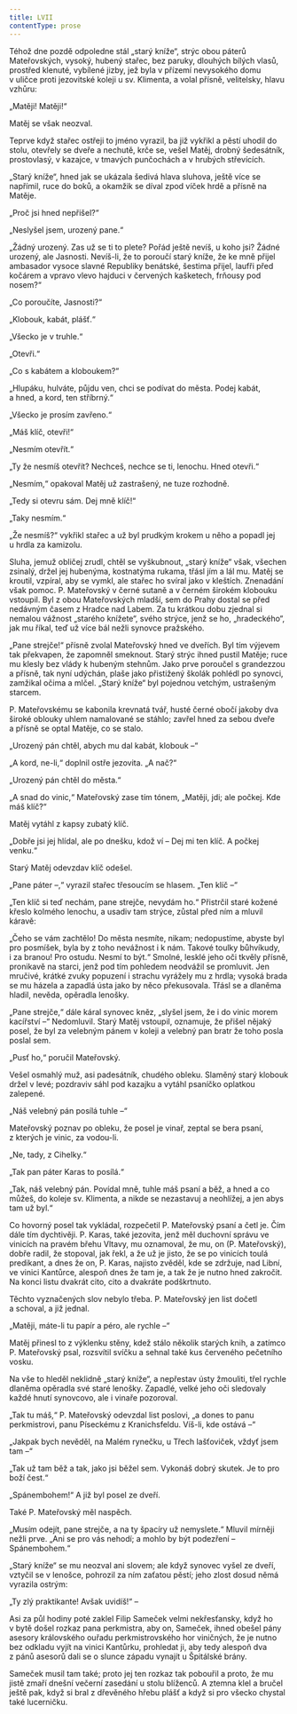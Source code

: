 ```yaml
---
title: LVII
contentType: prose
---
```


Téhož dne pozdě odpoledne stál „starý kníže“, strýc obou páterů Mateřovských, vysoký, hubený stařec, bez paruky, dlouhých bílých vlasů, prostřed klenuté, vybílené jizby, jež byla v přízemí nevysokého domu v uličce proti jezovitské koleji u sv. Klimenta, a volal přísně, velitelsky, hlavu vzhůru:

„Matěji! Matěji!“

Matěj se však neozval.

Teprve když stařec ostřeji to jméno vyrazil, ba již vykřikl a pěstí uhodil do stolu, otevřely se dveře a nechutě, krče se, vešel Matěj, drobný šedesátník, prostovlasý, v kazajce, v tmavých punčochách a v hrubých střevících.

„Starý kníže“, hned jak se ukázala šedivá hlava sluhova, ještě více se napřímil, ruce do boků, a okamžik se díval zpod víček hrdě a přísně na Matěje.

„Proč jsi hned nepřišel?“

„Neslyšel jsem, urozený pane.“

„Žádný urozený. Zas už se ti to plete? Pořád ještě nevíš, u koho jsi? Žádné urozený, ale Jasnosti. Nevíš-li, že to poroučí starý kníže, že ke mně přijel ambasador vysoce slavné Republiky benátské, šestima přijel, laufři před kočárem a vpravo vlevo hajduci v červených kašketech, frňousy pod nosem?“

„Co poroučíte, Jasnosti?“

„Klobouk, kabát, plášť.“

„Všecko je v truhle.“

„Otevři.“

„Co s kabátem a kloboukem?“

„Hlupáku, hulváte, půjdu ven, chci se podívat do města. Podej kabát, a hned, a kord, ten stříbrný.“

„Všecko je prosím zavřeno.“

„Máš klíč, otevři!“

„Nesmím otevřít.“

„Ty že nesmíš otevřít? Nechceš, nechce se ti, lenochu. Hned otevři.“

„Nesmím,“ opakoval Matěj už zastrašený, ne tuze rozhodně.

„Tedy si otevru sám. Dej mně klíč!“

„Taky nesmím.“

„Že nesmíš?“ vykřikl stařec a už byl prudkým krokem u něho a popadl jej u hrdla za kamizolu.

Sluha, jemuž obličej zrudl, chtěl se vyškubnout, „starý kníže“ však, všechen zsinalý, držel jej hubenýma, kostnatýma rukama, třásl jím a lál mu. Matěj se kroutil, vzpíral, aby se vymkl, ale stařec ho svíral jako v kleštích. Znenadání však pomoc. P. Mateřovský v černé sutaně a v černém širokém klobouku vstoupil. Byl z obou Mateřovských mladší, sem do Prahy dostal se před nedávným časem z Hradce nad Labem. Za tu krátkou dobu zjednal si nemalou vážnost „starého knížete“, svého strýce, jenž se ho, „hradeckého“, jak mu říkal, teď už více bál nežli synovce pražského.

„Pane strejče!“ přísně zvolal Mateřovský hned ve dveřích. Byl tím výjevem tak překvapen, že zapomněl smeknout. Starý strýc ihned pustil Matěje; ruce mu klesly bez vlády k hubeným stehnům. Jako prve poroučel s grandezzou a přísně, tak nyní udýchán, plaše jako přistižený školák pohlédl po synovci, zamžikal očima a mlčel. „Starý kníže“ byl pojednou vetchým, ustrašeným starcem.

P. Mateřovskému se kabonila krevnatá tvář, husté černé obočí jakoby dva široké oblouky uhlem namalované se stáhlo; zavřel hned za sebou dveře a přísně se optal Matěje, co se stalo.

„Urozený pán chtěl, abych mu dal kabát, klobouk –“

„A kord, ne-li,“ doplnil ostře jezovita. „A nač?“

„Urozený pán chtěl do města.“

„A snad do vinic,“ Mateřovský zase tím tónem, „Matěji, jdi; ale počkej. Kde máš klíč?“

Matěj vytáhl z kapsy zubatý klíč.

„Dobře jsi jej hlídal, ale po dnešku, kdož ví – Dej mi ten klíč. A počkej venku.“

Starý Matěj odevzdav klíč odešel.

„Pane páter –,“ vyrazil stařec třesoucím se hlasem. „Ten klíč –“

„Ten klíč si teď nechám, pane strejče, nevydám ho.“ Přistrčil staré kožené křeslo kolmého lenochu, a usadiv tam strýce, zůstal před ním a mluvil káravě:

„Čeho se vám zachtělo! Do města nesmíte, nikam; nedopustíme, abyste byl pro posmíšek, byla by z toho nevážnost i k nám. Takové toulky bůhvíkudy, i za branou! Pro ostudu. Nesmí to být.“ Smolné, lesklé jeho oči tkvěly přísně, pronikavě na starci, jenž pod tím pohledem neodvážil se promluvit. Jen mručivé, krátké zvuky popuzení i strachu vyrážely mu z hrdla; vysoká brada se mu házela a zapadlá ústa jako by něco překusovala. Třásl se a dlaněma hladil, nevěda, opěradla lenošky.

„Pane strejče,“ dále káral synovec kněz, „slyšel jsem, že i do vinic morem kacířství –“ Nedomluvil. Starý Matěj vstoupil, oznamuje, že přišel nějaký posel, že byl za velebným pánem v koleji a velebný pan bratr že toho posla poslal sem.

„Pusť ho,“ poručil Mateřovský.

Vešel osmahlý muž, asi padesátník, chudého obleku. Slaměný starý klobouk držel v levé; pozdraviv sáhl pod kazajku a vytáhl psaníčko oplatkou zalepené.

„Náš velebný pán posílá tuhle –“

Mateřovský poznav po obleku, že posel je vinař, zeptal se bera psaní, z kterých je vinic, za vodou-li.

„Ne, tady, z Cihelky.“

„Tak pan páter Karas to posílá.“

„Tak, náš velebný pán. Povídal mně, tuhle máš psaní a běž, a hned a co můžeš, do koleje sv. Klimenta, a nikde se nezastavuj a neohlížej, a jen abys tam už byl.“

Co hovorný posel tak vykládal, rozpečetil P. Mateřovský psaní a četl je. Čím dále tím dychtivěji. P. Karas, také jezovita, jenž měl duchovní správu ve vinicích na pravém břehu Vltavy, mu oznamoval, že mu, on (P. Mateřovský), dobře radil, že stopoval, jak řekl, a že už je jisto, že se po vinicích toulá predikant, a dnes že on, P. Karas, najisto zvěděl, kde se zdržuje, nad Libní, ve vinici Kantůrce, alespoň dnes že tam je, a tak že je nutno hned zakročit. Na konci listu dvakrát cito, cito a dvakráte podškrtnuto.

Těchto vyznačených slov nebylo třeba. P. Mateřovský jen list dočetl a schoval, a již jednal.

„Matěji, máte-li tu papír a péro, ale rychle –“

Matěj přinesl to z výklenku stěny, kdež stálo několik starých knih, a zatímco P. Mateřovský psal, rozsvítil svíčku a sehnal také kus červeného pečetního vosku.

Na vše to hleděl neklidně „starý kníže“, a nepřestav ústy žmouliti, třel rychle dlaněma opěradla své staré lenošky. Zapadlé, velké jeho oči sledovaly každé hnutí synovcovo, ale i vinaře pozoroval.

„Tak tu máš,“ P. Mateřovský odevzdal list poslovi, „a dones to panu perkmistrovi, panu Píseckému z Kranichsfeldu. Víš-li, kde ostává –“

„Jakpak bych nevěděl, na Malém rynečku, u Třech lašťoviček, vždyť jsem tam –“

„Tak už tam běž a tak, jako jsi běžel sem. Vykonáš dobrý skutek. Je to pro boží čest.“

„Spánembohem!“ A již byl posel ze dveří.

Také P. Mateřovský měl naspěch.

„Musím odejít, pane strejče, a na ty špacíry už nemyslete.“ Mluvil mírněji nežli prve. „Ani se pro vás nehodí; a mohlo by být podezření – Spánembohem.“

„Starý kníže“ se mu neozval ani slovem; ale když synovec vyšel ze dveří, vztyčil se v lenošce, pohrozil za ním zaťatou pěstí; jeho zlost dosud němá vyrazila ostrým:

„Ty zlý praktikante! Avšak uvidíš!“ –

Asi za půl hodiny poté zaklel Filip Sameček velmi nekřesťansky, když ho v bytě došel rozkaz pana perkmistra, aby on, Sameček, ihned obešel pány asesory královského ouřadu perkmistrovského hor viničných, že je nutno bez odkladu vyjít na vinici Kantůrku, prohledat ji, aby tedy alespoň dva z pánů asesorů dali se o slunce západu vynajít u Špitálské brány.

Sameček musil tam také; proto jej ten rozkaz tak pobouřil a proto, že mu jistě zmaří dnešní večerní zasedání u stolu blíženců. A ztemna klel a bručel ještě pak, když si bral z dřevěného hřebu plášť a když si pro všecko chystal také lucerničku.
